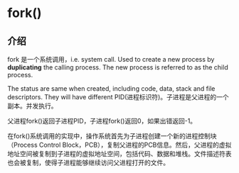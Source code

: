 # fork()

## 介绍

fork 是一个系统调用，i.e. system call. Used to create a new process by **duplicating** the calling process. The new process is referred to as the child process.

The status are same when created, including code, data, stack and file descriptors. They will have different PID(进程标识符)。子进程是父进程的一个副本。并发执行。

父进程fork()返回子进程PID，子进程fork()返回0，如果出错返回-1。

在fork()系统调用的实现中，操作系统首先为子进程创建一个新的进程控制块（Process Control Block，PCB），复制父进程的PCB信息。然后，父进程的虚拟地址空间被复制到子进程的虚拟地址空间，包括代码、数据和堆栈。文件描述符表也会被复制，使得子进程能够继续访问父进程打开的文件。